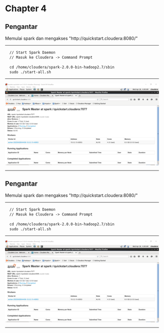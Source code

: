 <h1>Chapter 4</h1>
<h2>Pengantar</h2>
<p>Memulai spark dan mengakses "http://quickstart.cloudera:8080/" </p>
<hr/>

      // Start Spark Daemon
      // Masuk ke Cloudera -> Command Prompt
      
      cd /home/cloudera/spark-2.0.0-bin-hadoop2.7/sbin
      sudo ./start-all.sh

<hr/>
<img src="https://github.com/2azmi2/Tugas-Big-Data/blob/main/Chapter%20%204/00_Pengantar/00Quickstart%208080.png")>
<hr/>
<h2>Pengantar</h2>
<p>Memulai spark dan mengakses "http://quickstart.cloudera:8080/" </p>
<hr/>

      // Start Spark Daemon
      // Masuk ke Cloudera -> Command Prompt
      
      cd /home/cloudera/spark-2.0.0-bin-hadoop2.7/sbin
      sudo ./start-all.sh

<hr/>
<img src="https://github.com/2azmi2/Tugas-Big-Data/blob/main/Chapter%20%204/00_Pengantar/00Quickstart%208080.png")>
<hr/>
